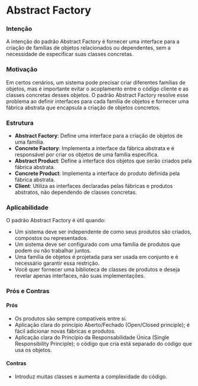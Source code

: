 # Abstract Factory

### Intenção
A intenção do padrão Abstract Factory é fornecer uma interface para a criação de famílias de objetos relacionados ou dependentes, sem a necessidade de especificar suas classes concretas.

### Motivação
Em certos cenários, um sistema pode precisar criar diferentes famílias de objetos, mas é importante evitar o acoplamento entre o código cliente e as classes concretas desses objetos. O padrão Abstract Factory resolve esse problema ao definir interfaces para cada família de objetos e fornecer uma fábrica abstrata que encapsula a criação de objetos concretos.

### Estrutura

- **Abstract Factory**: Define uma interface para a criação de objetos de uma família.
- **Concrete Factory**: Implementa a interface da fábrica abstrata e é responsável por criar os objetos de uma família específica.
- **Abstract Product**: Define a interface dos objetos que serão criados pela fábrica abstrata.
- **Concrete Product**: Implementa a interface do produto definida pela fábrica abstrata.
- **Client**: Utiliza as interfaces declaradas pelas fábricas e produtos abstratos, não dependendo de classes concretas.

### Aplicabilidade

O padrão Abstract Factory é útil quando:

- Um sistema deve ser independente de como seus produtos são criados, compostos ou representados.
- Um sistema deve ser configurado com uma família de produtos que podem ou não trabalhar juntos.
- Uma família de objetos é projetada para ser usada em conjunto e é necessário garantir essa restrição.
- Você quer fornecer uma biblioteca de classes de produtos e deseja revelar apenas interfaces, não suas implementações.

### Prós e Contras

#### Prós
- Os produtos são sempre compatíveis entre si.
- Aplicação clara do princípio Aberto/Fechado (Open/Closed principle); é fácil adicionar novas fábricas e produtos.
- Aplicação clara do Princípio da Responsabilidade Única (Single Responsibility Principle); o código que cria está separado do código que usa os objetos.

#### Contras
- Introduz muitas classes e aumenta a complexidade do código.
